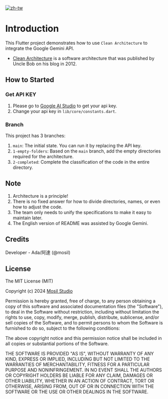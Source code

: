 [![zh-tw](https://img.shields.io/badge/lang-zh_tw-blue.svg)](https://github.com/mosil/gemini-clean-architecture/blob/main/README.zh-tw.md)

# Introduction

This Flutter project demonstrates how to use `Clean Architecture` to integrate the Google Gemini API.
- [Clean Architecture](https://blog.cleancoder.com/uncle-bob/2012/08/13/the-clean-architecture.html)
  is a software architecture that was published by Uncle Bob on his blog in 2012.

## How to Started

### Get API KEY

1. Please go to [Google AI Studio](https://aistudio.google.com/app/apikey) to get your api key.
2. Change your api key in `lib/core/constants.dart`.

### Branch

This project has 3 branches:
1. `main`: The initial state. You can run it by replacing the API key.
2. `1-empty-folders`: Based on the `main` branch, add the empty directories required for the architecture.
3. `2-completed`: Complete the classification of the code in the entire directory.

## Note

1. Architecture is a principle!
2. There is no fixed answer for how to divide directories, names, or even how to adjust the code.
3. The team only needs to unify the specifications to make it easy to maintain later.
4. The English version of README was assisted by Google Gemini.

## Credits

Developer - Ada/阿達 (@mosil)

## License

The MIT License (MIT)

Copyright (c) 2024 [Mosil Studio](https://medium.com/@mosil-dev)

Permission is hereby granted, free of charge, to any person obtaining a copy of this software and
associated documentation files (the "Software"), to deal in the Software without restriction,
including without limitation the rights to use, copy, modify, merge, publish, distribute,
sublicense, and/or sell copies of the Software, and to permit persons to whom the Software is
furnished to do so, subject to the following conditions:

The above copyright notice and this permission notice shall be included in all copies or substantial
portions of the Software.

THE SOFTWARE IS PROVIDED "AS IS", WITHOUT WARRANTY OF ANY KIND, EXPRESS OR IMPLIED, INCLUDING BUT
NOT LIMITED TO THE WARRANTIES OF MERCHANTABILITY, FITNESS FOR A PARTICULAR PURPOSE AND
NONINFRINGEMENT. IN NO EVENT SHALL THE AUTHORS OR COPYRIGHT HOLDERS BE LIABLE FOR ANY CLAIM, DAMAGES
OR OTHER LIABILITY, WHETHER IN AN ACTION OF CONTRACT, TORT OR OTHERWISE, ARISING FROM, OUT OF OR IN
CONNECTION WITH THE SOFTWARE OR THE USE OR OTHER DEALINGS IN THE SOFTWARE.